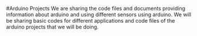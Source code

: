 #Arduino Projects
We are sharing the code files and documents providing information about arduino and using different sensors using arduino.
We will be sharing basic codes for different applications and code files of the arduino projects that we will be doing.
